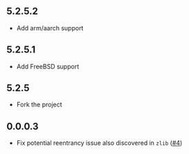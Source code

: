 ## 5.2.5.2

* Add arm/aarch support

## 5.2.5.1

* Add FreeBSD support

## 5.2.5

* Fork the project

## 0.0.0.3

* Fix potential reentrancy issue also discovered in `zlib` ([#4](https://github.com/hvr/lzma/issues/4))
